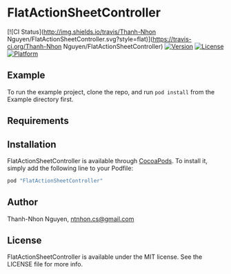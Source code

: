 # FlatActionSheetController

[![CI Status](http://img.shields.io/travis/Thanh-Nhon Nguyen/FlatActionSheetController.svg?style=flat)](https://travis-ci.org/Thanh-Nhon Nguyen/FlatActionSheetController)
[![Version](https://img.shields.io/cocoapods/v/FlatActionSheetController.svg?style=flat)](http://cocoapods.org/pods/FlatActionSheetController)
[![License](https://img.shields.io/cocoapods/l/FlatActionSheetController.svg?style=flat)](http://cocoapods.org/pods/FlatActionSheetController)
[![Platform](https://img.shields.io/cocoapods/p/FlatActionSheetController.svg?style=flat)](http://cocoapods.org/pods/FlatActionSheetController)

## Example

To run the example project, clone the repo, and run `pod install` from the Example directory first.

## Requirements

## Installation

FlatActionSheetController is available through [CocoaPods](http://cocoapods.org). To install
it, simply add the following line to your Podfile:

```ruby
pod "FlatActionSheetController"
```

## Author

Thanh-Nhon Nguyen, ntnhon.cs@gmail.com

## License

FlatActionSheetController is available under the MIT license. See the LICENSE file for more info.
